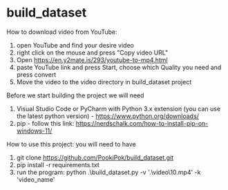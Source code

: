 # build_dataset
How to download video from YouTube:
  1) open YouTube and find your desire video
  2) right click on the mouse and press "Copy video URL"
  3) Open https://en.y2mate.is/293/youtube-to-mp4.html
  4) paste YouTube link and press Start, choose which Quality you need and press convert
  5) Move the video to the video directory in build_dataset project

Before we start building the project we will need
  1) Visual Studio Code or PyCharm with Python 3.x extension (you can use the latest python version) - https://www.python.org/downloads/
  2) pip - follow this link: https://nerdschalk.com/how-to-install-pip-on-windows-11/

How to use this project:
you will need to have 
  1) git clone https://github.com/PookiPok/build_dataset.git
  2) pip install -r requirements.txt
  3) run the program: 
      python .\build_dataset.py -v '.\video\10.mp4' -k 'video_name'

